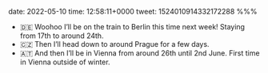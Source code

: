 date: 2022-05-10
time: 12:58:11+0000
tweet: 1524010914332172288
%%%

- 🇩🇪 Woohoo I’ll be on the train to Berlin this time next week! Staying from 17th to around 24th.
- 🇨🇿 Then I’ll head down to around Prague for a few days.
- 🇦🇹 And then I’ll be in Vienna from around 26th until 2nd June. First time in Vienna outside of winter.
